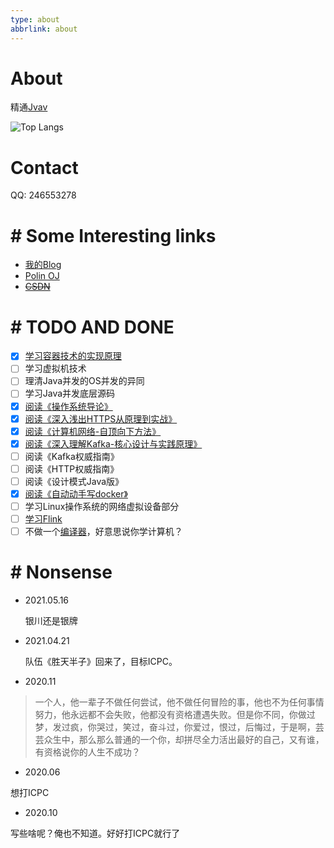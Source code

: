 ```yaml
---
type: about
abbrlink: about
---
```




# About

精通[Jvav](https://jvav.top/)

![Top Langs](https://github-readme-stats.vercel.app/api/top-langs/?username=fightinggg&hide=typescript,glsl,css,html)

# Contact

QQ: 246553278

# # Some Interesting links
- [我的Blog](https://fightinggg.github.io)
- [Polin OJ](http://fightinggg.top:8081)
- ~~[CSDN](https://blog.csdn.net/qq_41157212?spm=1010.2135.3001.5343)~~

# # TODO AND DONE

- [x] [学习容器技术的实现原理](https://fightinggg.github.io/QRN6OO.html)
- [ ] 学习虚拟机技术
- [ ] 理清Java并发的OS并发的异同
- [ ] 学习Java并发底层源码
- [X] [阅读《操作系统导论》](https://fightinggg.github.io/QPI740.html)
- [X] [阅读《深入浅出HTTPS从原理到实战》](https://fightinggg.github.io/QI78G0.html)
- [X] [阅读《计算机网络-自顶向下方法》](https://fightinggg.github.io/QQTKJ0.html)
- [X] [阅读《深入理解Kafka-核心设计与实践原理》](https://fightinggg.github.io/QQRN80.html)
- [ ] 阅读《Kafka权威指南》
- [ ] 阅读《HTTP权威指南》
- [ ] 阅读《设计模式Java版》
- [x] [阅读《自动动手写docker》](https://fightinggg.github.io/QRN6OO.html)
- [ ] 学习Linux操作系统的网络虚拟设备部分
- [ ] [学习Flink](https://confucianzuoyuan.github.io/flink-tutorial/book/)
- [ ] 不做一个[编译器]()，好意思说你学计算机？

# # Nonsense

- 2021.05.16

  银川还是银牌
- 2021.04.21

  队伍《胜天半子》回来了，目标ICPC。
- 2020.11

> 一个人，他一辈子不做任何尝试，他不做任何冒险的事，他也不为任何事情努力，他永远都不会失败，他都没有资格遭遇失败。但是你不同，你做过梦，发过疯，你哭过，笑过，奋斗过，你爱过，恨过，后悔过，于是啊，芸芸众生中，那么那么普通的一个你，却拼尽全力活出最好的自己，又有谁，有资格说你的人生不成功？

- 2020.06

想打ICPC

- 2020.10

写些啥呢？俺也不知道。好好打ICPC就行了
